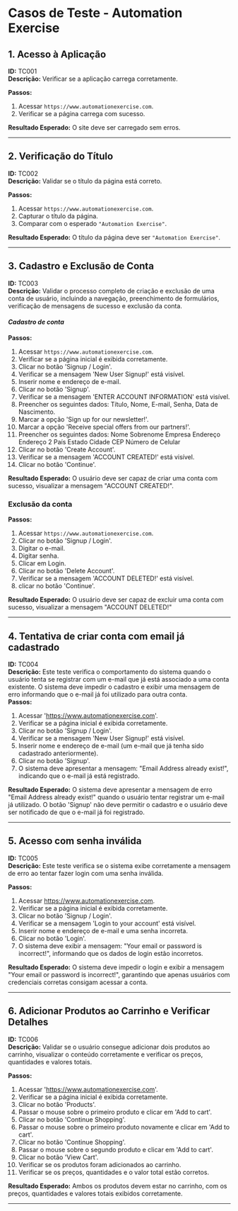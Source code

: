 # Casos de Teste - Automation Exercise

## 1. Acesso à Aplicação  
**ID:** TC001  
**Descrição:** Verificar se a aplicação carrega corretamente.   

**Passos:**  
1. Acessar `https://www.automationexercise.com`.  
2. Verificar se a página carrega com sucesso.  

**Resultado Esperado:** O site deve ser carregado sem erros.

---

## 2. Verificação do Título  
**ID:** TC002  
**Descrição:** Validar se o título da página está correto.   

**Passos:**  
1. Acessar `https://www.automationexercise.com`.  
2. Capturar o título da página.  
3. Comparar com o esperado `"Automation Exercise"`.  

**Resultado Esperado:** O título da página deve ser `"Automation Exercise"`.

---

## 3. Cadastro e Exclusão de Conta
**ID:** TC003  
**Descrição:** Validar o processo completo de criação e exclusão de uma conta de usuário, incluindo a navegação, preenchimento de formulários, verificação de mensagens de sucesso e exclusão da conta.  

#### *Cadastro de conta*   
**Passos:**  
1. Acessar `https://www.automationexercise.com`.  
2. Verificar se a página inicial é exibida corretamente.
3. Clicar no botão 'Signup / Login'.
4. Verificar se a mensagem 'New User Signup!' está visível.
5. Inserir nome e endereço de e-mail.
6. Clicar no botão 'Signup'.
7. Verificar se a mensagem 'ENTER ACCOUNT INFORMATION' está visível.
8. Preencher os seguintes dados: Título, Nome, E-mail, Senha, Data de Nascimento.
9. Marcar a opção 'Sign up for our newsletter!'.
10. Marcar a opção 'Receive special offers from our partners!'.
11. Preencher os seguintes dados:
Nome
Sobrenome
Empresa
Endereço
Endereço 2
País
Estado
Cidade
CEP 
Número de Celular
12. Clicar no botão 'Create Account'.
13. Verificar se a mensagem 'ACCOUNT CREATED!' está visível.
14. Clicar no botão 'Continue'.

**Resultado Esperado:** O usuário deve ser capaz de criar uma conta com sucesso, visualizar a mensagem "ACCOUNT CREATED!".

### Exclusão da conta
**Passos:**  
1. Acessar `https://www.automationexercise.com`.  
2. Clicar no botão 'Signup / Login'.
3. Digitar o e-mail.
4. Digitar senha.
5. Clicar em Login.
6. Clicar no botão 'Delete Account'.
7. Verificar se a mensagem 'ACCOUNT DELETED!' está visível.
8. clicar no botão 'Continue'.
 

 **Resultado Esperado:** O usuário deve ser capaz de excluir uma conta com sucesso, visualizar a mensagem "ACCOUNT DELETED!"

---

## 4. Tentativa de criar conta com email já cadastrado
**ID:** TC004   
**Descrição:** Este teste verifica o comportamento do sistema quando o usuário tenta se registrar com um e-mail que já está associado a uma conta existente. O sistema deve impedir o cadastro e exibir uma mensagem de erro informando que o e-mail já foi utilizado para outra conta.  
**Passos:**
1. Acessar 'https://www.automationexercise.com'.
2. Verificar se a página inicial é exibida corretamente.
3. Clicar no botão 'Signup / Login'.
4. Verificar se a mensagem 'New User Signup!' está visível.
5. Inserir nome e endereço de e-mail (um e-mail que já tenha sido cadastrado anteriormente).
6. Clicar no botão 'Signup'.
7. O sistema deve apresentar a mensagem: "Email Address already exist!", indicando que o e-mail já está registrado.

 
 **Resultado Esperado:** O sistema deve apresentar a mensagem de erro "Email Address already exist!" quando o usuário tentar registrar um e-mail já utilizado. O botão 'Signup' não deve permitir o cadastro e o usuário deve ser notificado de que o e-mail já foi registrado.

 ---

## 5. Acesso com senha inválida
**ID:** TC005   
**Descrição:** Este teste verifica se o sistema exibe corretamente a mensagem de erro ao tentar fazer login com uma senha inválida.  

**Passos:**
1. Acessar https://www.automationexercise.com.
2. Verificar se a página inicial é exibida corretamente.
3. Clicar no botão 'Signup / Login'.
4. Verificar se a mensagem 'Login to your account' está visível.
5. Inserir nome e endereço de e-mail e uma senha incorreta.
6. Clicar no botão 'Login'.
7. O sistema deve exibir a mensagem: "Your email or password is incorrect!", informando que os dados de login estão incorretos.

 
 **Resultado Esperado:** O sistema deve impedir o login e exibir a mensagem "Your email or password is incorrect!", garantindo que apenas usuários com credenciais corretas consigam acessar a conta.

 ---

## 6. Adicionar Produtos ao Carrinho e Verificar Detalhes
**ID:** TC006   
**Descrição:** Validar se o usuário consegue adicionar dois produtos ao carrinho, visualizar o conteúdo corretamente e verificar os preços, quantidades e valores totais. 

**Passos:**
1. Acessar 'https://www.automationexercise.com'.
2. Verificar se a página inicial é exibida corretamente.
3. Clicar no botão 'Products'.
4. Passar o mouse sobre o primeiro produto e clicar em 'Add to cart'.
5. Clicar no botão 'Continue Shopping'.
6. Passar o mouse sobre o primeiro produto novamente e clicar em 'Add to cart'.
7. Clicar no botão 'Continue Shopping'.
8. Passar o mouse sobre o segundo produto e clicar em 'Add to cart'.
9. Clicar no botão 'View Cart'.
10. Verificar se os produtos foram adicionados ao carrinho.
11. Verificar se os preços, quantidades e o valor total estão corretos.

 
 **Resultado Esperado:** Ambos os produtos devem estar no carrinho, com os preços, quantidades e valores totais exibidos corretamente.

 ---




